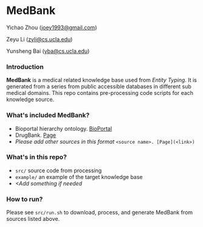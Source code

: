 MedBank
====

Yichao Zhou (joey1993@gmail.com)

Zeyu Li (zyli@cs.ucla.edu)

Yunsheng Bai (yba@cs.ucla.edu)


### Introduction
__MedBank__ is a medical related knowledge base used from *Entity Typing*. It is generated from a series from public accessible databases in different sub medical domains. This repo contains pre-processing code scripts for each knowledge source.

### What's included MedBank?

- Bioportal hierarchy ontology. [BioPortal](http://bioportal.bioontology.org/ontologies/MESH?p=classes&conceptid=root)
- DrugBank. [Page](https://www.drugbank.ca)
- _Please add other sources in this format_ `<source name>. [Page](<link>)`

### What's in this repo?
- `src/` source code from processing
- `example/` an example of the target knowledge base
- _<Add something if needed_

### How to run?
Please see `src/run.sh` to download, process, and generate MedBank from sources listed above.


